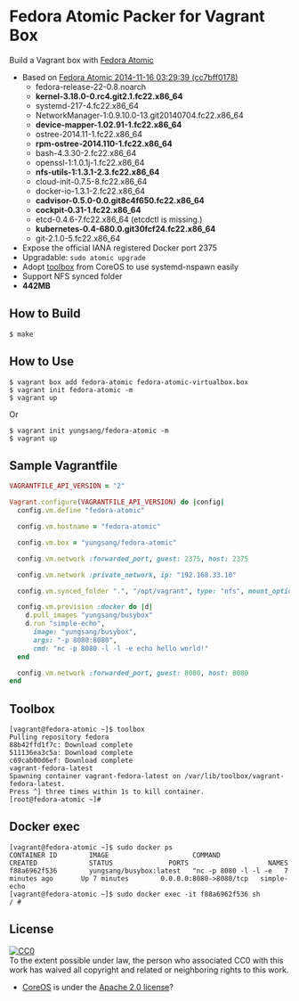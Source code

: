 # Fedora Atomic Packer for Vagrant Box

Build a Vagrant box with [Fedora Atomic](http://www.projectatomic.io/)

- Based on [Fedora Atomic 2014-11-16 03:29:39 (cc7bff0178)](http://dl.fedoraproject.org/pub/alt/fedora-atomic/repo/refs/heads/fedora-atomic/rawhide/x86_64/)
	- fedora-release-22-0.8.noarch
	- **kernel-3.18.0-0.rc4.git2.1.fc22.x86_64**
	- systemd-217-4.fc22.x86_64
	- NetworkManager-1:0.9.10.0-13.git20140704.fc22.x86_64
	- **device-mapper-1.02.91-1.fc22.x86_64**
	- ostree-2014.11-1.fc22.x86_64
	- **rpm-ostree-2014.110-1.fc22.x86_64**
	- bash-4.3.30-2.fc22.x86_64
	- openssl-1:1.0.1j-1.fc22.x86_64
	- **nfs-utils-1:1.3.1-2.3.fc22.x86_64**
	- cloud-init-0.7.5-8.fc22.x86_64
	- docker-io-1.3.1-2.fc22.x86_64
	- **cadvisor-0.5.0-0.0.git8c4f650.fc22.x86_64**
	- **cockpit-0.31-1.fc22.x86_64**
	- etcd-0.4.6-7.fc22.x86_64 (etcdctl is missing.)
	- **kubernetes-0.4-680.0.git30fcf24.fc22.x86_64**
	- git-2.1.0-5.fc22.x86_64
- Expose the official IANA registered Docker port 2375
- Upgradable: `sudo atomic upgrade`
- Adopt [toolbox](https://github.com/YungSang/toolbox/tree/fedora-atomic) from CoreOS to use systemd-nspawn easily
- Support NFS synced folder
- **442MB**

## How to Build

```
$ make
```

## How to Use

```
$ vagrant box add fedora-atomic fedora-atomic-virtualbox.box
$ vagrant init fedora-atomic -m
$ vagrant up
```

Or

```
$ vagrant init yungsang/fedora-atomic -m
$ vagrant up
```

## Sample Vagrantfile

```ruby
VAGRANTFILE_API_VERSION = "2"

Vagrant.configure(VAGRANTFILE_API_VERSION) do |config|
  config.vm.define "fedora-atomic"

  config.vm.hostname = "fedora-atomic"

  config.vm.box = "yungsang/fedora-atomic"

  config.vm.network :forwarded_port, guest: 2375, host: 2375

  config.vm.network :private_network, ip: "192.168.33.10"

  config.vm.synced_folder ".", "/opt/vagrant", type: "nfs", mount_options: ["nolock", "vers=3", "udp"]

  config.vm.provision :docker do |d|
    d.pull_images "yungsang/busybox"
    d.run "simple-echo",
      image: "yungsang/busybox",
      args: "-p 8080:8080",
      cmd: "nc -p 8080 -l -l -e echo hello world!"
  end

  config.vm.network :forwarded_port, guest: 8080, host: 8080
end
```

## Toolbox

```
[vagrant@fedora-atomic ~]$ toolbox
Pulling repository fedora
88b42ffd1f7c: Download complete
511136ea3c5a: Download complete
c69cab00d6ef: Download complete
vagrant-fedora-latest
Spawning container vagrant-fedora-latest on /var/lib/toolbox/vagrant-fedora-latest.
Press ^] three times within 1s to kill container.
[root@fedora-atomic ~]# 
```

## Docker exec

```
[vagrant@fedora-atomic ~]$ sudo docker ps
CONTAINER ID        IMAGE                     COMMAND                CREATED             STATUS              PORTS                    NAMES
f88a6962f536        yungsang/busybox:latest   "nc -p 8080 -l -l -e   7 minutes ago       Up 7 minutes        0.0.0.0:8080->8080/tcp   simple-echo
[vagrant@fedora-atomic ~]$ sudo docker exec -it f88a6962f536 sh
/ # 
```

## License

[![CC0](http://i.creativecommons.org/p/zero/1.0/88x31.png)](http://creativecommons.org/publicdomain/zero/1.0/)  
To the extent possible under law, the person who associated CC0 with this work has waived all copyright and related or neighboring rights to this work.

- [CoreOS](https://coreos.com/) is under the [Apache 2.0 license](http://www.apache.org/licenses/LICENSE-2.0)?

